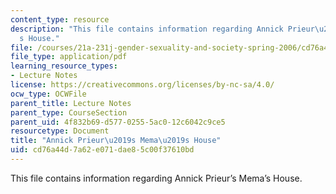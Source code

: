 ```yaml
---
content_type: resource
description: "This file contains information regarding Annick Prieur\u2019s Mema\u2019\
  s House."
file: /courses/21a-231j-gender-sexuality-and-society-spring-2006/cd76a44d7a62e071dae85c00f37610bd_MIT21A_213JS06_memas.pdf
file_type: application/pdf
learning_resource_types:
- Lecture Notes
license: https://creativecommons.org/licenses/by-nc-sa/4.0/
ocw_type: OCWFile
parent_title: Lecture Notes
parent_type: CourseSection
parent_uid: 4f832b69-d577-0255-5ac0-12c6042c9ce5
resourcetype: Document
title: "Annick Prieur\u2019s Mema\u2019s House"
uid: cd76a44d-7a62-e071-dae8-5c00f37610bd
---
```

This file contains information regarding Annick Prieur’s Mema’s House.